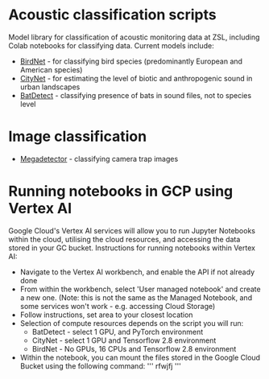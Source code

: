 # Acoustic classification scripts
Model library for classification of acoustic monitoring data at ZSL, including Colab notebooks for classifying data. Current models include:

- [BirdNet](https://github.com/kahst/BirdNET-Analyzer) - for classifying bird species (predominantly European and American species)
- [CityNet](https://github.com/mdfirman/CityNet) - for estimating the level of biotic and anthropogenic sound in urban landscapes
- [BatDetect](https://github.com/macaodha/batdetect) - classifying presence of bats in sound files, not to species level


# Image classification
- [Megadetector](https://github.com/microsoft/CameraTraps/blob/main/detection/megadetector_colab.ipynb) - classifying camera trap images

# Running notebooks in GCP using Vertex AI
Google Cloud's Vertex AI services will allow you to run Jupyter Notebooks within the cloud, utilising the cloud resources, and accessing the data stored in your GC bucket. Instructions for running notebooks within Vertex AI:

- Navigate to the Vertex AI workbench, and enable the API if not already done
- From within the workbench, select 'User managed notebook' and create a new one. (Note: this is not the same as the Managed Notebook, and some services won't work - e.g. accessing Cloud Storage)
- Follow instructions, set area to your closest location
- Selection of compute resources depends on the script you will run:
    - BatDetect - select 1 GPU, and PyTorch environment
    - CityNet - select 1 GPU and Tensorflow 2.8 environment
    - BirdNet - No GPUs, 16 CPUs and Tensorflow 2.8 environment
- Within the notebook, you can mount the files stored in the Google Cloud Bucket using the following command:
 ''' rfwjfj '''


